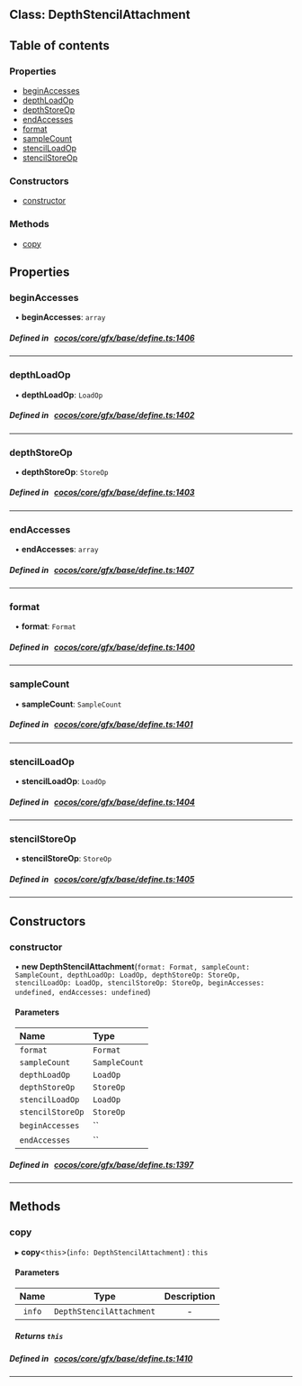 
## Class: DepthStencilAttachment





<div class="table-of-content">
<h2>Table of contents</h2>


### Properties

- [ beginAccesses](#beginAccesses)
- [ depthLoadOp](#depthLoadOp)
- [ depthStoreOp](#depthStoreOp)
- [ endAccesses](#endAccesses)
- [ format](#format)
- [ sampleCount](#sampleCount)
- [ stencilLoadOp](#stencilLoadOp)
- [ stencilStoreOp](#stencilStoreOp)

### Constructors

- [ constructor](#constructor)

### Methods

- [ copy](#copy)
</div>

## Properties


### beginAccesses
<div style="margin-left: 10px;">




•  **beginAccesses**:
`array` 
</div>

##### Defined in &nbsp;   [cocos/core/gfx/base/define.ts:1406](https://github.com/cocos-creator/engine/blob/c7bf6b8a9/cocos/core/gfx/base/define.ts#L1406)&nbsp;


___


### depthLoadOp
<div style="margin-left: 10px;">




•  **depthLoadOp**:
`LoadOp` 
</div>

##### Defined in &nbsp;   [cocos/core/gfx/base/define.ts:1402](https://github.com/cocos-creator/engine/blob/c7bf6b8a9/cocos/core/gfx/base/define.ts#L1402)&nbsp;


___


### depthStoreOp
<div style="margin-left: 10px;">




•  **depthStoreOp**:
`StoreOp` 
</div>

##### Defined in &nbsp;   [cocos/core/gfx/base/define.ts:1403](https://github.com/cocos-creator/engine/blob/c7bf6b8a9/cocos/core/gfx/base/define.ts#L1403)&nbsp;


___


### endAccesses
<div style="margin-left: 10px;">




•  **endAccesses**:
`array` 
</div>

##### Defined in &nbsp;   [cocos/core/gfx/base/define.ts:1407](https://github.com/cocos-creator/engine/blob/c7bf6b8a9/cocos/core/gfx/base/define.ts#L1407)&nbsp;


___


### format
<div style="margin-left: 10px;">




•  **format**:
`Format` 
</div>

##### Defined in &nbsp;   [cocos/core/gfx/base/define.ts:1400](https://github.com/cocos-creator/engine/blob/c7bf6b8a9/cocos/core/gfx/base/define.ts#L1400)&nbsp;


___


### sampleCount
<div style="margin-left: 10px;">




•  **sampleCount**:
`SampleCount` 
</div>

##### Defined in &nbsp;   [cocos/core/gfx/base/define.ts:1401](https://github.com/cocos-creator/engine/blob/c7bf6b8a9/cocos/core/gfx/base/define.ts#L1401)&nbsp;


___


### stencilLoadOp
<div style="margin-left: 10px;">




•  **stencilLoadOp**:
`LoadOp` 
</div>

##### Defined in &nbsp;   [cocos/core/gfx/base/define.ts:1404](https://github.com/cocos-creator/engine/blob/c7bf6b8a9/cocos/core/gfx/base/define.ts#L1404)&nbsp;


___


### stencilStoreOp
<div style="margin-left: 10px;">




•  **stencilStoreOp**:
`StoreOp` 
</div>

##### Defined in &nbsp;   [cocos/core/gfx/base/define.ts:1405](https://github.com/cocos-creator/engine/blob/c7bf6b8a9/cocos/core/gfx/base/define.ts#L1405)&nbsp;


___

<!---->
## Constructors


### constructor
<div style="margin-left: 10px;">

• **new DepthStencilAttachment**(`format: Format, sampleCount: SampleCount, depthLoadOp: LoadOp, depthStoreOp: StoreOp, stencilLoadOp: LoadOp, stencilStoreOp: StoreOp, beginAccesses: undefined, endAccesses: undefined`)

#### Parameters

| Name | Type |
| :------ | :------ |
| `format` | `Format` |
| `sampleCount` | `SampleCount` |
| `depthLoadOp` | `LoadOp` |
| `depthStoreOp` | `StoreOp` |
| `stencilLoadOp` | `LoadOp` |
| `stencilStoreOp` | `StoreOp` |
| `beginAccesses` | `` |
| `endAccesses` | `` |
</div>

##### Defined in &nbsp;   [cocos/core/gfx/base/define.ts:1397](https://github.com/cocos-creator/engine/blob/c7bf6b8a9/cocos/core/gfx/base/define.ts#L1397)&nbsp;


---

<!---->
## Methods

### copy

<div style="margin-left: 10px;">

▸   **copy**<`this`\>(`info: DepthStencilAttachment`) : `this`



#### Parameters

| Name | Type | Description |
| :------: | :------: | :------: |
| `info` | `DepthStencilAttachment` | - |


##### Returns `this`
</div>

##### Defined in &nbsp;   [cocos/core/gfx/base/define.ts:1410](https://github.com/cocos-creator/engine/blob/c7bf6b8a9/cocos/core/gfx/base/define.ts#L1410)&nbsp;
___
<!---->



